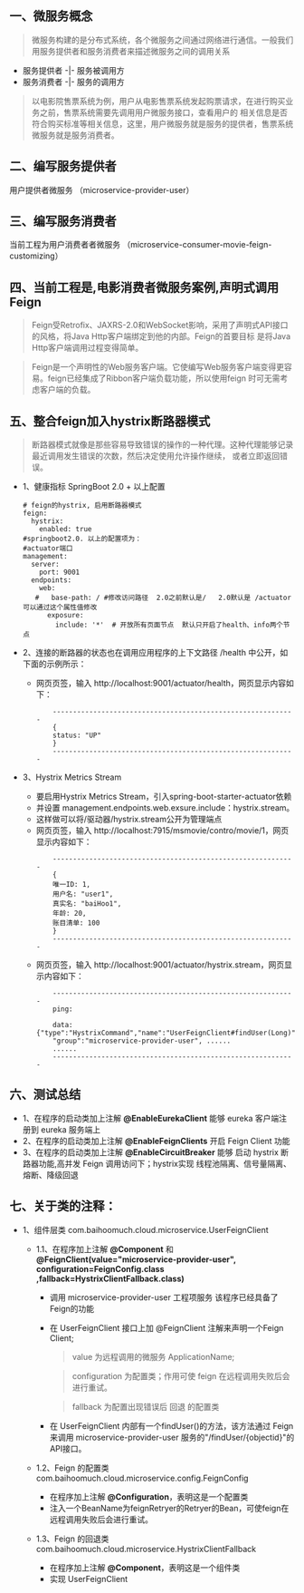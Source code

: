 
## 一、微服务概念
> 微服务构建的是分布式系统，各个微服务之间通过网络进行通信。一般我们用服务提供者和服务消费者来描述微服务之间的调用关系

* 服务提供者	-|- 服务被调用方
* 服务消费者	-|- 服务的调用方
		
> 以电影院售票系统为例，用户从电影售票系统发起购票请求，在进行购买业务之前，售票系统需要先调用用户微服务接口，查看用户的
> 相关信息是否符合购买标准等相关信息，这里，用户微服务就是服务的提供者，售票系统微服务就是服务消费者。

## 二、编写服务提供者
	
 用户提供者微服务 （microservice-provider-user）

## 三、编写服务消费者

 当前工程为用户消费者者微服务 （microservice-consumer-movie-feign-customizing）
 
## 四、当前工程是,电影消费者微服务案例,声明式调用Feign
> Feign受Retrofix、JAXRS-2.0和WebSocket影响，采用了声明式API接口的风格，将Java Http客户端绑定到他的内部。Feign的首要目标
是将Java Http客户端调用过程变得简单。
	
> Feign是一个声明性的Web服务客户端。它使编写Web服务客户端变得更容易。feign已经集成了Ribbon客户端负载功能，所以使用feign
时可无需考虑客户端的负载。
	
## 五、整合feign加入hystrix断路器模式
> 断路器模式就像是那些容易导致错误的操作的一种代理。这种代理能够记录最近调用发生错误的次数，然后决定使用允许操作继续，
> 或者立即返回错误。
	
* 1、健康指标 SpringBoot 2.0 + 以上配置
    ```
    # feign的hystrix, 启用断路器模式
    feign:
      hystrix:
        enabled: true
    #springboot2.0. 以上的配置项为：
    #actuator端口
    management:
      server:
        port: 9001
      endpoints:
        web:
       #   base-path: / #修改访问路径  2.0之前默认是/   2.0默认是 /actuator  可以通过这个属性值修改
          exposure:
            include: '*'  # 开放所有页面节点  默认只开启了health、info两个节点
    ```
* 2、连接的断路器的状态也在调用应用程序的上下文路径 /health 中公开，如下面的示例所示：
    + 网页页签，输入 http://localhost:9001/actuator/health，网页显示内容如下：
        ```
            ------------------------------------------------------------
            {
            status: "UP"
            }
            ------------------------------------------------------------
        ```
				
* 3、Hystrix Metrics Stream
    + 要启用Hystrix Metrics Stream，引入spring-boot-starter-actuator依赖
    + 并设置 management.endpoints.web.exsure.include：hystrix.stream。
	+ 这样做可以将/驱动器/hystrix.stream公开为管理端点
	+ 网页页签，输入 http://localhost:7915/msmovie/contro/movie/1，网页显示内容如下：
        ```
            ------------------------------------------------------------
            {
            唯一ID: 1,
            用户名: "user1",
            真实名: "baiHoo1",
            年龄: 20,
            账目清单: 100
            }
            ------------------------------------------------------------
        ```
	+ 网页页签，输入 http://localhost:9001/actuator/hystrix.stream，网页显示内容如下：
        ```
            ------------------------------------------------------------
            ping: 
            
            data: {"type":"HystrixCommand","name":"UserFeignClient#findUser(Long)",
            "group":"microservice-provider-user", ......
            ......
            ------------------------------------------------------------
        ```
## 六、测试总结
* 1、在程序的启动类加上注解 **@EnableEurekaClient** 能够 eureka 客户端注册到 eureka 服务端上
* 2、在程序的启动类加上注解 **@EnableFeignClients** 开启 Feign Client 功能
* 3、在程序的启动类加上注解 **@EnableCircuitBreaker** 能够 启动 hystrix 断路器功能,高并发 Feign 调用访问下；hystrix实现
线程池隔离、信号量隔离、熔断、降级回退

## 七、关于类的注释：
* 1、组件层类 com.baihoomuch.cloud.microservice.UserFeignClient
    + 1.1、在程序加上注解 **@Component** 和 **@FeignClient(value="microservice-provider-user", configuration=FeignConfig.class ,fallback=HystrixClientFallback.class)**
      - 调用 microservice-provider-user 工程项服务 该程序已经具备了Feign的功能
      - 在 UserFeignClient 接口上加 @FeignClient 注解来声明一个Feign Client;
        > value 为远程调用的微服务 ApplicationName;
        
        > configuration 为配置类；作用可使 feign 在远程调用失败后会进行重试。
        
        > fallback 为配置出现错误后 回退 的配置类
      - 在 UserFeignClient 内部有一个findUser()的方法，该方法通过 Feign 来调用 microservice-provider-user 服务的"/findUser/{objectid}"的API接口。
        
    + 1.2、Feign 的配置类 com.baihoomuch.cloud.microservice.config.FeignConfig
      - 在程序加上注解 **@Configuration**，表明这是一个配置类
      - 注入一个BeanName为feignRetryer的Retryer的Bean，可使feign在远程调用失败后会进行重试。
        
    + 1.3、Feign 的回退类 com.baihoomuch.cloud.microservice.HystrixClientFallback
      - 在程序加上注解 **@Component**，表明这是一个组件类
      - 实现 UserFeignClient